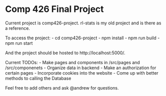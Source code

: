 # Comp 426 Final Project

Current project is comp426-project. rl-stats is my old project and is there as a reference.

To access the project:
    - cd comp426-project
    - npm install 
    - npm run build
    - npm run start

And the project should be hosted to http://localhost:5000/.

Current TODOs:
    - Make pages and components in /src/pages and /src/componenets
    - Organize data in backend
    - Make an authorization for certain pages
    - Incorporate cookies into the website
    - Come up with better methods to calling the Database


Feel free to add others and ask @andrew for questions.